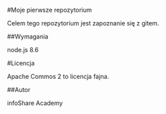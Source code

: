 #Moje pierwsze repozytorium

Celem tego repozytorium jest zapoznanie się z gitem.

##Wymagania

node.js 8.6

#Licencja

Apache Commos 2 to licencja fajna.

##Autor

infoShare Academy
